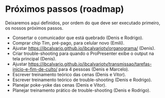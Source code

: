 # Próximos passos (roadmap)

Deixaremos aqui definidos, por ordem do que deve ser executado primeiro, os nossos próximos passos.

- Consertar o comunicador que está quebrado (Denis e Rodrigo).
- Comprar chip Tim, pré-pago, para celular novo (Emili).
- Ajustar https://ibcalvario.github.io/ibcalvariotv/organograma/ (Denis).
- Criar trouble-shooting para quando o ProPresenter exibe o output na tela principal (Denis).
- Ajustar https://ibcalvario.github.io/ibcalvariotv/transmissao/tarefas-inicio-e-fim-de-culto/ para 4 pessoas (Denis e Marcelo).
- Escrever treinamento teórico das cenas (Denis e Vitor).
- Escrever treinamento teórico de trouble-shooting (Denis e Rodrigo).
- Planejar poke-yoke das cenas (Denis e Vitor).
- Planejar treinamento prático de trouble-shooting (Denis e Rodrigo).
